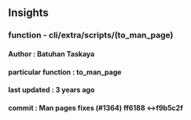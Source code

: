 <!-- gitlens_insights.md -->

## Insights

### function - cli/extra/scripts/(to_man_page)


#### Author : Batuhan Taskaya
#### particular function : to_man_page
#### last updated : 3 years ago
#### commit : Man pages fixes (#1364) ff6188 <->f9b5c2f

